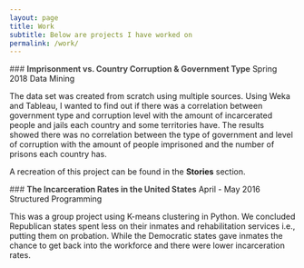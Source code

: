 ```yaml
---
layout: page
title: Work
subtitle: Below are projects I have worked on
permalink: /work/
---
```


<span style = "color: #404040"> ### **Imprisonment vs. Country Corruption & Government Type**</span>
Spring 2018
Data Mining 

The data set was created from scratch using multiple sources. Using Weka and Tableau, I wanted to find out if there was a correlation between government type and corruption level with the amount of incarcerated people and jails each country and some territories have. The results showed there was no correlation between the type of government and level of corruption with the amount of people imprisoned and the number of prisons each country has.  
  
A recreation of this project can be found in the **Stories** section.  

<span style = "color: #404040"> ### **The Incarceration Rates in the United States**</span>
April - May 2016 
Structured Programming 

This was a group project using K-means clustering in Python. We concluded Republican states spent less on their inmates and rehabilitation services i.e., putting them on probation. While the Democratic states gave inmates the chance to get back into the workforce and there were lower incarceration rates.
  
 
